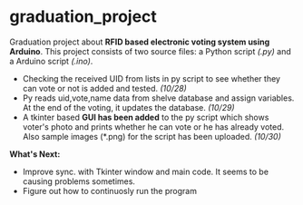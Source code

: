 # graduation_project
Graduation project about **RFID based electronic voting system using Arduino**.
This project consists of two source files: a Python script *(.py)* and a Arduino script *(.ino)*.

- Checking the received UID from lists in py script to see whether they can vote or not is added and tested. *(10/28)*
- Py reads uid,vote,name data from shelve database and assign variables. At the end of the voting, it updates the database. *(10/29)*
- A tkinter based **GUI has been added** to the py script which shows voter's photo and prints whether he can vote or he has already voted. Also sample images (*.png) for the script has been uploaded. *(10/30)*

**What's Next:**
- Improve sync. with Tkinter window and main code. It seems to be causing problems sometimes.
- Figure out how to continuosly run the program
